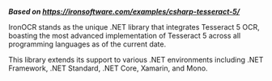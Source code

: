 ***Based on <https://ironsoftware.com/examples/csharp-tesseract-5/>***

IronOCR stands as the unique .NET library that integrates Tesseract 5 OCR, boasting the most advanced implementation of Tesseract 5 across all programming languages as of the current date.

This library extends its support to various .NET environments including .NET Framework, .NET Standard, .NET Core, Xamarin, and Mono.